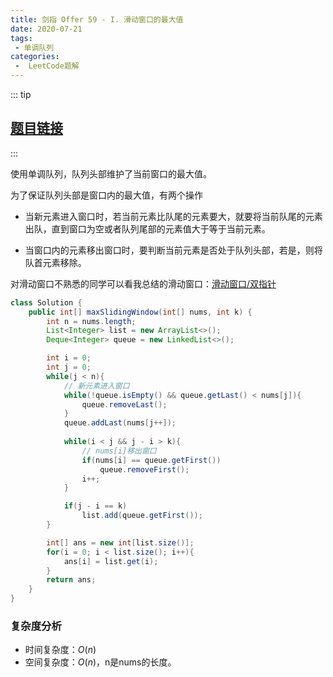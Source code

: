 ```yaml
---
title: 剑指 Offer 59 - I. 滑动窗口的最大值
date: 2020-07-21
tags:
 - 单调队列
categories:
 -  LeetCode题解
---
```


::: tip

## [题目链接](https://leetcode-cn.com/problems/hua-dong-chuang-kou-de-zui-da-zhi-lcof/)

:::

使用单调队列，队列头部维护了当前窗口的最大值。

为了保证队列头部是窗口内的最大值，有两个操作

- 当新元素进入窗口时，若当前元素比队尾的元素要大，就要将当前队尾的元素出队，直到窗口为空或者队列尾部的元素值大于等于当前元素。

- 当窗口内的元素移出窗口时，要判断当前元素是否处于队列头部，若是，则将队首元素移除。

对滑动窗口不熟悉的同学可以看我总结的滑动窗口：[滑动窗口/双指针](https://krains.gitee.io/blogs/Algorithm&Data%20Structure/Algorithm/%E6%BB%91%E5%8A%A8%E7%AA%97%E5%8F%A3.html)

```java
class Solution {
    public int[] maxSlidingWindow(int[] nums, int k) {
        int n = nums.length;
        List<Integer> list = new ArrayList<>();
        Deque<Integer> queue = new LinkedList<>();

        int i = 0;
        int j = 0;
        while(j < n){
            // 新元素进入窗口
            while(!queue.isEmpty() && queue.getLast() < nums[j]){
                queue.removeLast();
            }
            queue.addLast(nums[j++]);
            
            while(i < j && j - i > k){
                // nums[i]移出窗口
                if(nums[i] == queue.getFirst())
                    queue.removeFirst();
                i++;
            }

            if(j - i == k)
                list.add(queue.getFirst());
        }

        int[] ans = new int[list.size()];
        for(i = 0; i < list.size(); i++){
            ans[i] = list.get(i);
        }
        return ans;
    }
}
```

### 复杂度分析

- 时间复杂度：$O(n)$
- 空间复杂度：$O(n)$，n是nums的长度。
